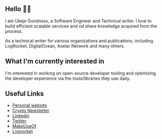 ## Hello 👋🏾

I am Ukeje Goodness, a Software Engineer and Technical writer. I love to build efficient scalable services and nd share knowledge acquired from the process.

As a technical writer for various organizations and publications, including LogRocket, DigitalOcean, Axelar Network and many others.

## What I'm currently interested in

I'm interested in working on open-source developer tooling and optimizing the developer experience via the tools/libraries they use daily.

## Useful Links

- [Personal website](https://www.goodylili.github.io/)
- [Crypto Newsletter](https://goodylili.substack.com/)
- [Linkedin](https://www.linkedin.com/in/goodylili)
- [Twitter](https://www.twitter.com/goodylili)
- [MakeUseOf](https://www.makeuseof.com/author/ukejechukwuemeriwo-goodness/)
- [Logrocket](https://blog.logrocket.com/author/ukejegoodness/)
